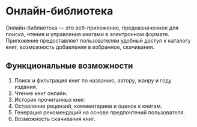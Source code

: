 # Онлайн-библиотека
Онлайн-библиотека — это веб-приложение, предназначенное для поиска, чтения и управления книгами в электронном формате. Приложение предоставляет пользователям удобный доступ к каталогу книг, возможность добавления в избранное, скачивания.

## Функциональные возможности
1. Поиск и фильтрация книг по названию, автору, жанру и году издания.
2. Чтение книг онлайн.
3. История прочитанных книг.
4. Оставление рецензий, комментариев и оценок к книгам.
5. Генерация рекомендаций на основе предпочтений пользователя.
6. Возможность скачивания книг.

